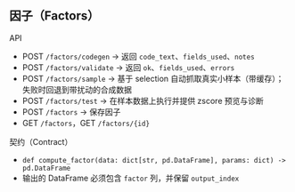 ## 因子（Factors）

API
- POST `/factors/codegen` → 返回 `code_text`、`fields_used`、`notes`
- POST `/factors/validate` → 返回 `ok`、`fields_used`、`errors`
- POST `/factors/sample` → 基于 selection 自动抓取真实小样本（带缓存）；失败时回退到带扰动的合成数据
- POST `/factors/test` → 在样本数据上执行并提供 zscore 预览与诊断
- POST `/factors` → 保存因子
- GET `/factors`，GET `/factors/{id}`

契约（Contract）
- `def compute_factor(data: dict[str, pd.DataFrame], params: dict) -> pd.DataFrame`
- 输出的 DataFrame 必须包含 `factor` 列，并保留 `output_index`
